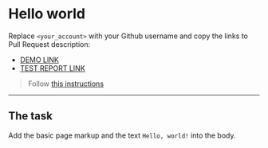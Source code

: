 # Hello world
Replace `<your_account>` with your Github username and copy the links to Pull Request description:
- [DEMO LINK](https://sobashtovyi.github.io/layout_hello-world/)
- [TEST REPORT LINK](https://sobashtovyi.github.io/layout_hello-world/report/html_report/)

> Follow [this instructions](https://mate-academy.github.io/layout_task-guideline/#how-to-solve-the-layout-tasks-on-github)
___

## The task 
Add the basic page markup and the text `Hello, world!` into the body.
